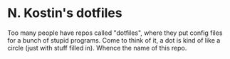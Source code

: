 # N. Kostin's dotfiles

Too many people have repos called "dotfiles", where they put config files for a bunch of stupid programs. Come to think of it, a dot is kind of like a circle (just with stuff filled in). Whence the name of this repo.
